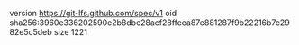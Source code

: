 version https://git-lfs.github.com/spec/v1
oid sha256:3960e336202590e2b8dbe28acf28ffeea87e881287f9b22216b7c2982e5c5deb
size 1221
